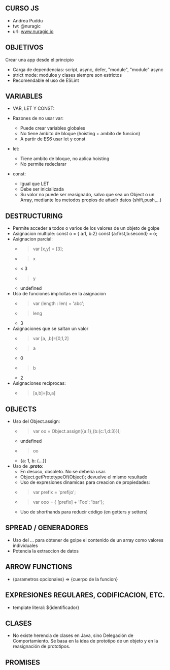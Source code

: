 CURSO JS
--------

+ Andrea Puddu
+ tw: @nuragic 
+ url: www.nuragic.io

OBJETIVOS
---------

Crear una app desde el principio

* Carga de dependencias: script, async, defer, "module", "module" async
* strict mode: modulos y clases siempre son estrictos
* Recomendable el uso de ESLint

VARIABLES
---------

* VAR, LET Y CONST:
* Razones de no usar var:
  * Puede crear variables globales
  * No tiene ámbito de bloque (hoisting + ambito de funcion)
  * A partir de ES6 usar let y const

* let:
  * Tiene ambito de bloque, no aplica hoisting
  * No permite redeclarar

* const:
  * Igual que LET
  * Debe ser inicializada
  * Su valor no puede ser reasignado, salvo que sea un Object o un Array, mediante los metodos propios de añadir datos (shift,push,...)

DESTRUCTURING
-------------

* Permite acceder a todos o varios de los valores de un objeto de golpe
* Asignacion multiple:
  const o = { a:1, b:2}
  const {a:first,b:second} = o;
* Asignacion parcial:
  - > var [x,y] = [3];
  - > x
  - < 3
  - > y
  - undefined
* Uso de funciones implicitas en la asignacion
  - > var (length : len) = 'abc';
  - > leng
  - 3
* Asignaciones que se saltan un valor
  - > var [a, ,b]=[0,1,2]
  - > a
  - 0
  - > b
  - 2
* Asignaciones reciprocas:
  - > [a,b]=[b,a]

OBJECTS
-------

* Uso del Object.assign:
  - > var oo = Object.assign({a:1},{b:{c:1,d:3}});
  - undefined
  - > oo
  - {a: 1, b: {…}}
* Uso de .__proto__:
  - En desuso, obsoleto. No se debería usar.
  - Object.getPrototypeOf(Object); devuelve el mismo resultado
  - Uso de expresiones dinamicas para creacion de propiedades:
   - > var prefix = 'prefijo';
   - > var ooo = { [prefix] + 'Foo': 'bar'};
  * Uso de shorthands para reducir código (en getters y setters)

SPREAD / GENERADORES
--------------------

* Uso del ... para obtener de golpe el contenido de un array como valores individuales
* Potencia la extraccion de datos

ARROW FUNCTIONS
---------------

* (parametros opcionales) => {cuerpo de la funcion}

EXPRESIONES REGULARES, CODIFICACION, ETC.
-----------------------------------------

* template literal: ${identificador}

CLASES
------

* No existe herencia de clases en Java, sino Delegación de Comportamiento. Se basa en la idea de prototipo de un objeto y en la reasignación de prototipos.

PROMISES
--------


